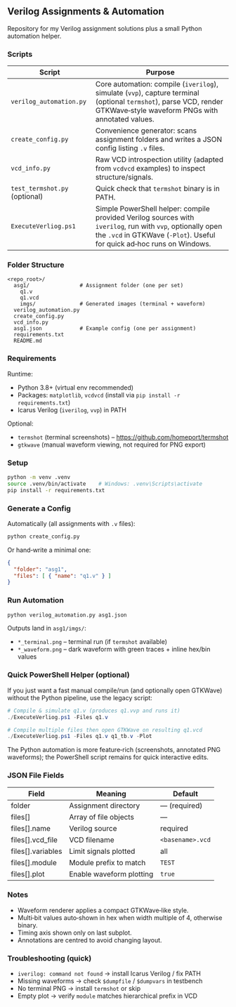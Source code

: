 ## Verilog Assignments & Automation

Repository for my Verilog assignment solutions plus a small Python automation helper.

### Scripts

| Script | Purpose |
|--------|---------|
| `verilog_automation.py` | Core automation: compile (`iverilog`), simulate (`vvp`), capture terminal (optional `termshot`), parse VCD, render GTKWave‑style waveform PNGs with annotated values. |
| `create_config.py` | Convenience generator: scans assignment folders and writes a JSON config listing `.v` files. |
| `vcd_info.py` | Raw VCD introspection utility (adapted from `vcdvcd` examples) to inspect structure/signals.
| `test_termshot.py` (optional) | Quick check that `termshot` binary is in PATH. |
| `ExecuteVerliog.ps1` | Simple PowerShell helper: compile provided Verilog sources with `iverilog`, run with `vvp`, optionally open the `.vcd` in GTKWave (`-Plot`). Useful for quick ad‑hoc runs on Windows. |

### Folder Structure

```
<repo_root>/
  asg1/                # Assignment folder (one per set)
    q1.v
    q1.vcd
    imgs/              # Generated images (terminal + waveform)
  verilog_automation.py
  create_config.py
  vcd_info.py
  asg1.json            # Example config (one per assignment)
  requirements.txt
  README.md
```

### Requirements

Runtime:
* Python 3.8+ (virtual env recommended)
* Packages: `matplotlib`, `vcdvcd` (install via `pip install -r requirements.txt`)
* Icarus Verilog (`iverilog`, `vvp`) in PATH

Optional:
* `termshot` (terminal screenshots) – https://github.com/homeport/termshot
* `gtkwave` (manual waveform viewing, not required for PNG export)

### Setup

```bash
python -m venv .venv
source .venv/bin/activate    # Windows: .venv\Scripts\activate
pip install -r requirements.txt
```

### Generate a Config

Automatically (all assignments with `.v` files):
```bash
python create_config.py
```

Or hand‑write a minimal one:
```json
{
  "folder": "asg1",
  "files": [ { "name": "q1.v" } ]
}
```

### Run Automation

```bash
python verilog_automation.py asg1.json
```

Outputs land in `asg1/imgs/`:
* `*_terminal.png` – terminal run (if `termshot` available)
* `*_waveform.png` – dark waveform with green traces + inline hex/bin values

### Quick PowerShell Helper (optional)
If you just want a fast manual compile/run (and optionally open GTKWave) without the Python pipeline, use the legacy script:

```powershell
# Compile & simulate q1.v (produces q1.vvp and runs it)
./ExecuteVerliog.ps1 -Files q1.v

# Compile multiple files then open GTKWave on resulting q1.vcd
./ExecuteVerliog.ps1 -Files q1.v q1_tb.v -Plot
```

The Python automation is more feature‑rich (screenshots, annotated PNG waveforms); the PowerShell script remains for quick interactive edits.

### JSON File Fields
| Field | Meaning | Default |
|-------|---------|---------|
| folder | Assignment directory | — (required) |
| files[] | Array of file objects | — |
| files[].name | Verilog source | required |
| files[].vcd_file | VCD filename | `<basename>.vcd` |
| files[].variables | Limit signals plotted | all |
| files[].module | Module prefix to match | `TEST` |
| files[].plot | Enable waveform plotting | `true` |

### Notes
* Waveform renderer applies a compact GTKWave‑like style.
* Multi‑bit values auto‑shown in hex when width multiple of 4, otherwise binary.
* Timing axis shown only on last subplot.
* Annotations are centred to avoid changing layout.

### Troubleshooting (quick)
* `iverilog: command not found` → install Icarus Verilog / fix PATH
* Missing waveforms → check `$dumpfile` / `$dumpvars` in testbench
* No terminal PNG → install `termshot` or skip
* Empty plot → verify `module` matches hierarchical prefix in VCD
